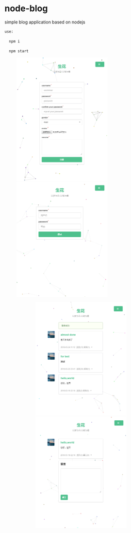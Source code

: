 # node-blog
simple blog application based on nodejs

```
use:

  npm i

  npm start
```
<figure >
    <img src="./pics/signup.PNG" width="300"/>
    <img src="./pics/signin.PNG" width="300"/>
</figure>
<center >
    <img src="./pics/posts.PNG" width="300"/>
    <img src="./pics/comment.PNG" width="300"/>
</center>